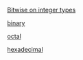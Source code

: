 [Bitwise on integer types](https://docs.python.org/3/library/stdtypes.html?highlight=bitwise#bitwise-operations-on-integer-types)

[binary](https://docs.python.org/3/library/functions.html?highlight=bin#bin)

[octal](https://docs.python.org/3/library/functions.html?highlight=oct#oct)

[hexadecimal](https://docs.python.org/3/library/functions.html?highlight=hex#hex)
